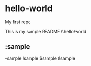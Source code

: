 # hello-world
My first repo

This is my sample README
/\\hello/world

:sample
-
-sample
!sample
$sample
&sample
